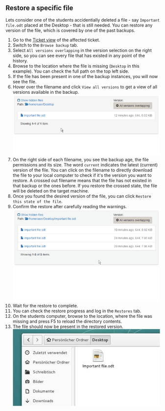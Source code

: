 ## Restore a specific file

Lets consider one of the students accidentially deleted a file - say `Important file.odt` placed at the Desktop - that is still needed. You can restore any version of the file, which is covered by one of the past backups.

1. Go to the [Ticket view](ticket-view.md) of the affected ticket.
2. Switch to the `Browse backup` tab.
3. Select `All versions overlapping` in the version selection on the right side, so you can see every file that has existed in any point of the history.
4. Browse to the location where the file is missing (`Desktop` in this example). You can check the full path on the top left side.
5. If the file has been present in one of the backup instances, you will now see the file.
6. Hover over the filename and click `View all versions` to get a view of all versions available in the backup. ![Restore file 1](img/restore_file1.gif)
7. On the right side of each filename, you see the backup age, the file permissions and its size. The word `current` indicates the latest (current) version of the file. You can click on the filename to directly download the file to your local computer to check if it's the version you want to restore. A crossed out filename means that the file has not existed in that backup or the ones before. If you restore the crossed state, the file will be deleted on the target machine.
8. Once you found the desired version of the file, you can click `Restore this state of the file`.
9. Confirm the restore after carefully reading the warnings. ![Restore file 2](img/restore_file2.gif)
10. Wait for the restore to complete.
11. You can check the restore progress and log in the `Restores` tab.
12. On the students computer, browse to the location, where the file was missing and press F5 to reload the directory contents.
13. The file should now be present in the restored version. ![Restore file 3](img/restore_file3.png)
